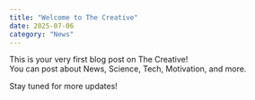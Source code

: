 ```yaml
---
title: "Welcome to The Creative"
date: 2025-07-06
category: "News"
---
```


This is your very first blog post on The Creative!  
You can post about News, Science, Tech, Motivation, and more.  

Stay tuned for more updates!
